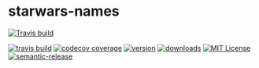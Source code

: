 # starwars-names
[![Travis build](https://img.shields.io/travis/vgvenkat/starwars-names.svg?style=flat-square)](https://travis-ci.org/vgvenkat/starwars-names)

[![travis build](https://img.shields.io/travis/vgvenkat/starwars-names.svg?style=flat-square)](https://travis-ci.org/vgvenkat/starwars-names)
[![codecov coverage](https://img.shields.io/codecov/c/github/vgvenkat/starwars-names.svg?style=flat-square)](https://codecov.io/github/vgvenkat/starwars-names)
[![version](https://img.shields.io/npm/v/starwars-names.svg?style=flat-square)](http://npm.im/starwars-names)
[![downloads](https://img.shields.io/npm/dm/starwars-names.svg?style=flat-square)](http://npm-stat.com/charts.html?package=starwars-names&from=2015-08-01)
[![MIT License](https://img.shields.io/npm/l/starwars-names.svg?style=flat-square)](http://opensource.org/licenses/MIT)
[![semantic-release](https://img.shields.io/badge/%20%20%F0%9F%93%A6%F0%9F%9A%80-semantic--release-e10079.svg?style=flat-square)](https://github.com/semantic-release/semantic-release)
